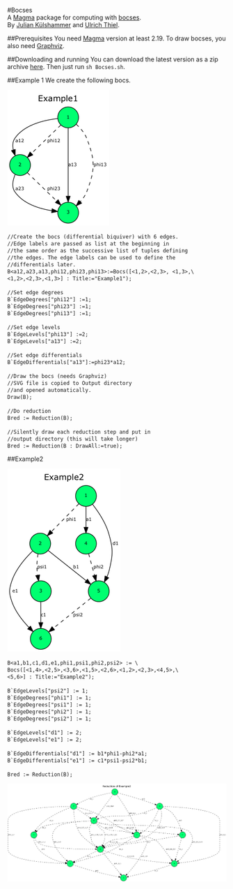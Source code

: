 #Bocses  
A [Magma](http://magma.maths.usyd.edu.au) package for computing with [bocses](https://arxiv.org/abs/1601.03899).  
By [Julian Külshammer](http://www.iaz.uni-stuttgart.de/LstAGeoAlg/Kuelshammer/) and [Ulrich Thiel](http://www.mathematik.uni-stuttgart.de/~thiel/).


##Prerequisites
You need [Magma](http://magma.maths.usyd.edu.au) version at least 2.19. To draw bocses, you also need [Graphviz](http://www.graphviz.org/Download..php).

##Downloading and running
You can download the latest version as a zip archive [here](https://bitbucket.org/ulthiel/bocses/downloads). Then just run ```sh Bocses.sh```.

##Example 1
We create the following bocs.

![](Doc/Example1.png)

```text
//Create the bocs (differential biquiver) with 6 edges.
//Edge labels are passed as list at the beginning in
//the same order as the successive list of tuples defining
//the edges. The edge labels can be used to define the
//differentials later.
B<a12,a23,a13,phi12,phi23,phi13>:=Bocs([<1,2>,<2,3>, <1,3>,\
<1,2>,<2,3>,<1,3>] : Title:="Example1"); 

//Set edge degrees
B`EdgeDegrees["phi12"] :=1;
B`EdgeDegrees["phi23"] :=1;
B`EdgeDegrees["phi13"] :=1;

//Set edge levels
B`EdgeLevels["phi13"] :=2;
B`EdgeLevels["a13"] :=2;

//Set edge differentials
B`EdgeDifferentials["a13"]:=phi23*a12;

//Draw the bocs (needs Graphviz)
//SVG file is copied to Output directory
//and opened automatically.
Draw(B);

//Do reduction
Bred := Reduction(B);

//Silently draw each reduction step and put in 
//output directory (this will take longer)
Bred := Reduction(B : DrawAll:=true);
```

##Example2

![](Doc/Example2.png)

```text
B<a1,b1,c1,d1,e1,phi1,psi1,phi2,psi2> := \
Bocs([<1,4>,<2,5>,<3,6>,<1,5>,<2,6>,<1,2>,<2,3>,<4,5>,\
<5,6>] : Title:="Example2");

B`EdgeLevels["psi2"] := 1;
B`EdgeDegrees["phi1"] := 1;
B`EdgeDegrees["psi1"] := 1;
B`EdgeDegrees["phi2"] := 1;
B`EdgeDegrees["psi2"] := 1;

B`EdgeLevels["d1"] := 2;
B`EdgeLevels["e1"] := 2;

B`EdgeDifferentials["d1"] := b1*phi1-phi2*a1;
B`EdgeDifferentials["e1"] := c1*psi1-psi2*b1;

Bred := Reduction(B);
```

![](Doc/Example2red.png)
